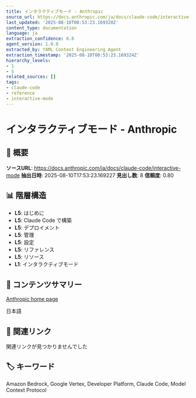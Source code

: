 ```yaml
---
title: インタラクティブモード - Anthropic
source_url: https://docs.anthropic.com/ja/docs/claude-code/interactive-mode
last_updated: '2025-08-10T08:53:23.169320Z'
content_type: documentation
language: ja
extraction_confidence: 0.8
agent_version: 1.0.0
extracted_by: YAML Context Engineering Agent
extraction_timestamp: '2025-08-10T08:53:23.169324Z'
hierarchy_levels:
- 1
- 5
related_sources: []
tags:
- claude-code
- reference
- interactive-mode
---
```


# インタラクティブモード - Anthropic

## 📌 概要

**ソースURL**: https://docs.anthropic.com/ja/docs/claude-code/interactive-mode
**抽出日時**: 2025-08-10T17:53:23.169227
**見出し数**: 8
**信頼度**: 0.80

## 📊 階層構造

- **L5**: はじめに
- **L5**: Claude Code で構築
- **L5**: デプロイメント
- **L5**: 管理
- **L5**: 設定
- **L5**: リファレンス
- **L5**: リソース
- **L1**: インタラクティブモード

## 📝 コンテンツサマリー

[Anthropic home page](/)

日本語

## 🔗 関連リンク

関連リンクが見つかりませんでした

## 🏷️ キーワード

Amazon Bedrock, Google Vertex, Developer Platform, Claude Code, Model Context Protocol
